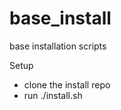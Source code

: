 base_install
============

base installation scripts


Setup

- clone the install repo
- run ./install.sh <your projects name>

